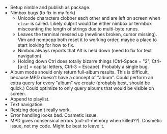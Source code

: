 - Setup nimble and publish as package.
- Nimbox bugs (to fix in my fork)
    - Unicode characters clobber each other and are left on screen when `clear` is called. Likely culprit would be either nimbox or termbox miscounting the length of strings due to multi-byte runes.
    - Leaves the terminal messed up (newlines broken, cursor missing). Vim and ncmpcpp both reset it to working order, maybe a place to start looking for how to fix.
    - Nimbox always reports that Alt is held down (need to fix for text navigation)
    - Holding down Ctrl does totally bizarre things (Ctrl-Space = "2", Ctrl-[a-z] = capital letters, Ctrl-3 = Escape). Probably a single bug.
- Album mode should only return full-album results. This is difficult, because MPD doesn't have a concept of "album". Could perform an extra query for every "album" we create (probably best, should be quick.) Could optimize to only query albums that would be visible on screen.
- Append to playlist.
- Text navigation.
- Resizing doesn't really work.
- Error handling looks bad. Cosmetic issue.
- MPD gives nonsensical errors (out-of-memory when killed??). Cosmetic issue, not my code. Might be best to leave it.
